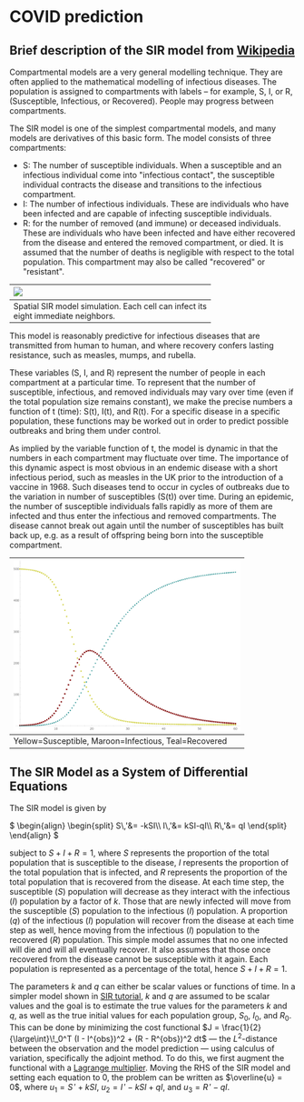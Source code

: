 # COVID prediction

## Brief description of the SIR model from [Wikipedia](https://en.wikipedia.org/wiki/Compartmental_models_in_epidemiology)

Compartmental models are a very general modelling technique. They are often applied to the mathematical modelling of infectious diseases. The population is assigned to compartments with labels – for example, S, I, or R, (Susceptible, Infectious, or Recovered). People may progress between compartments. 

The SIR model is one of the simplest compartmental models, and many models are derivatives of this basic form. The model consists of three compartments:

- S: The number of susceptible individuals. When a susceptible and an infectious individual come into "infectious contact", the susceptible individual contracts the disease and transitions to the infectious compartment.
- I: The number of infectious individuals. These are individuals who have been infected and are capable of infecting susceptible individuals.
- R: for the number of removed (and immune) or deceased individuals. These are individuals who have been infected and have either recovered from the disease and entered the removed compartment, or died. It is assumed that the number of deaths is negligible with respect to the total population. This compartment may also be called "recovered" or "resistant".

<div align="center">
  
  | <img src="graphics/SIR_model_simulated_using_python.gif"> |
  | :-- |
  | Spatial SIR model simulation. Each cell can infect its <br> eight immediate neighbors. |
</div>

This model is reasonably predictive for infectious diseases that are transmitted from human to human, and where recovery confers lasting resistance, such as measles, mumps, and rubella.

These variables (S, I, and R) represent the number of people in each compartment at a particular time. To represent that the number of susceptible, infectious, and removed individuals may vary over time (even if the total population size remains constant), we make the precise numbers a function of t (time): S(t), I(t), and R(t). For a specific disease in a specific population, these functions may be worked out in order to predict possible outbreaks and bring them under control.

As implied by the variable function of t, the model is dynamic in that the numbers in each compartment may fluctuate over time. The importance of this dynamic aspect is most obvious in an endemic disease with a short infectious period, such as measles in the UK prior to the introduction of a vaccine in 1968. Such diseases tend to occur in cycles of outbreaks due to the variation in number of susceptibles (S(t)) over time. During an epidemic, the number of susceptible individuals falls rapidly as more of them are infected and thus enter the infectious and removed compartments. The disease cannot break out again until the number of susceptibles has built back up, e.g. as a result of offspring being born into the susceptible compartment.

<div align="center">
  
  | <img src="./graphics/Graph_SIR_model_without_vital_dynamics.svg" width="400"> |
  | :-- |
  | Yellow=Susceptible, Maroon=Infectious, Teal=Recovered |
</div>

## The SIR Model as a System of Differential Equations

The SIR model is given by

$`
\begin{align} 
  \begin{split} 
    S\,'&= -kSI\\ 
    I\,'&= kSI-qI\\
    R\,'&= qI
  \end{split}
\end{align}
`$

subject to $S+I+R=1$, where $S$ represents the proportion of the total population that is susceptible to the disease, $I$ represents the proportion of the total population that is infected, and $R$ represents the proportion of the total population that is recovered from the disease. At each time step, the susceptible ($S$) population will decrease as they interact with the infectious ($I$) population by a factor of $k$. Those that are newly infected will move from the susceptible ($S$) population to the infectious ($I$) population. A proportion ($q$) of the infectious ($I$) population will recover from the disease at each time step as well, hence moving from the infectious ($I$) population to the recovered ($R$) population. This simple model assumes that no one infected will die and will all eventually recover. It also assumes that those once recovered from the disease cannot be susceptible with it again. Each population is represented as a percentage of the total, hence $S+I+R=1$.

The parameters $k$ and $q$ can either be scalar values or functions of time. In a simpler model shown in [SIR tutorial](SIR_tutorial.ipynb), $k$ and $q$ are assumed to be scalar values and the goal is to estimate the true values for the parameters $k$ and $q$, as well as the true initial values for each population group, $S_0$, $I_0$, and $R_0$. This can be done by minimizing the cost functional $`J = \frac{1}{2} {\large\int}\!_0^T (I - I^{obs})^2 + (R - R^{obs})^2 dt`$ &mdash; the $L^2$-distance between the observation and the model prediction &mdash; using calculus of variation, specifically the adjoint method. To do this, we first augment the functional with a [Lagrange multiplier](https://en.wikipedia.org/wiki/Lagrange_multiplier). Moving the RHS of the SIR model and setting each equation to 0, the problem can be written as $\overline{u} = 0$, where $`u_1 = S\,' + kSI`$, $`u_2 = I\,' - kSI + qI`$, and $`u_3 = R\,' - qI`$.




